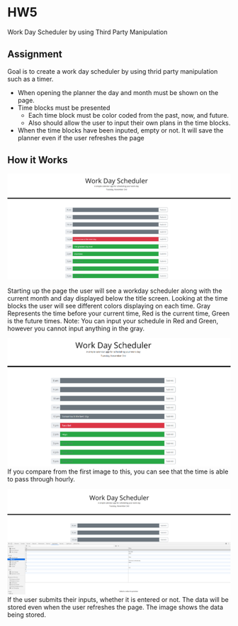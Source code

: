 # HW5

Work Day Scheduler by using Third Party Manipulation 

## Assignment

Goal is to create a work day scheduler by using thrid party manipulation such as a timer.
* When opening the planner the day and month must be shown on the page.
* Time blocks must be presented
  * Each time block must be color coded from the past, now, and future. 
  * Also should allow the user to input their own plans in the time blocks.
* When the time blocks have been inputed, empty or not. It will save the planner even if the user refreshes the page


## How it Works

![StartUp Page](Images/Start.png)

Starting up the page the user will see a workday scheduler along with the current month and day displayed below the title screen.
Looking at the time blocks the user will see different colors displaying on each time. Gray Represents the time before your current time, Red is the current time, Green is the
future times.
Note: You can input your schedule in Red and Green, however you cannot input anything in the gray.

![StartUp Page](Images/hourLater.png)
If you compare from the first image to this, you can see that the time is able to pass through hourly.


![startUp Page](images/dataStore.png)
If the user submits their inputs, whether it is entered or not. The data will be stored even when the user refreshes the page. The image shows the data being stored. 


